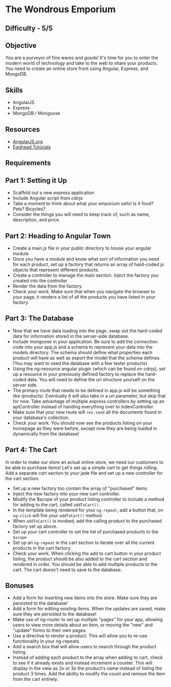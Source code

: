 The Wondrous Emporium
=============

Difficulty - 5/5
---------

Objective
----------
You are a purveyor of fine wares and goods! It's time for you to enter the modern world of technology and take to the web to share your products. You need to create an online store front using Angular, Express, and MongoDB.

Skills
-------
- AngularJS
- Express
- MongoDB / Mongoose

Resources
----------
- <a href="https://angularjs.org/">AngularJS.org</a>
- <a href="https://egghead.io/technologies/angularjs">Egghead Tutorials</a>

Requirements
------------

Part 1: Setting it Up
-------------
- Scaffold out a new express application
- Include Angular script from cdnjs
- Take a moment to think about what your emporium sells! Is it food? Pets? Bicycles?
- Consider the things you will need to keep track of, such as name, description, and price.

Part 2: Heading to Angular Town
-----------------
- Create a main.js file in your public directory to house your angular module
- Once you have a module and know what sort of information you need for each product, set up a factory that returns an array of hard-coded js objects that represent different products.
- Create a controller to manage the main section. Inject the factory you created into the controller
- Render the data from the factory.
- Check your work. Make sure that when you navigate the browser to your page, it renders a list of all the products you have listed in your factory.

Part 3: The Database
--------------
- Now that we have data loading into the page, swap out the hard-coded data for information stored in the server-side database.
- Include mongoose in your application. Be sure to add the connection code into your app.js and a schema to represent your data into the models directory. The schema should define what properties each product will have as well as export the model that the schema defines. (You may want to seed the database with a few tester products)
- Using the ng-resource angular plugin (which can be found on cdnjs), set up a resource in your previously defined factory to replace the hard-coded data. You will need to define the url structure yourself on the server side.
- The primary route that needs to be defined in app.js will be something like /products/. Eventually it will also take in a url parameter, but skip that for now. Take advantage of multiple express controllers by setting up an apiController instead of handing everything over to indexController.
- Make sure that your new route will <code>res.send</code> all the documents found in your database's collection.
- Check your work. You should now see the products listing on your homepage as they were before, except now they are being loaded in dynamically from the database!

Part 4: The Cart
----------------
In order to make our store an actual online store, we need our customers to be able to purchase items! Let's set up a simple cart to get things rolling.
Add a separate cart section to your jade file and set up a new controller for the cart section.

- Set up a new factory too contain the array of "purchased" items
- Inject the new factory into your new cart controller.
- Modify the $scope of your product listing controller to include a method for adding to the cart, called <code>addToCart()</code>.
- In the template being rendered for your <code>ng-repeat</code>, add a button that, on <code>ng-click</code> will fire your <code>addToCart()</code> method
- When <code>addToCart()</code> is invoked, add the calling product to the purchased factory set up above.
- Set up your cart controller to set the list of purchased products to the <code>$scope</code>
- Set up an <code>ng-repeat</code> in the cart section to iterate over all the current products in the cart factory.
- Check your work. When clicking the add to cart button in your product listing, the product should be also added to the cart section and rendered in order. You should be able to add multiple products to the cart. The cart doesn't need to save to the database.

Bonuses
----------
- Add a form for inserting new items into the store. Make sure they are persisted to the database!
- Add a form for editing existing items. When the updates are saved, make sure they are persisted to the database!
- Make use of ng-router to set up multiple "pages" for your app, allowing users to view more details about an item, or moving the "new" and "update" forms to their own pages.
- Use a directive to render a product. This will allow you to re-use functionality in your ng-repeats.
- Add a search box that will allow users to search through the product listing.
- Instead of adding each product to the array when adding to cart, check to see if it already exists and instead increment a counter. This will display in the view as 2x or 3x the product's name instead of listing the product 3 times. Add the ability to modify the count and remove the item from the cart entirely.